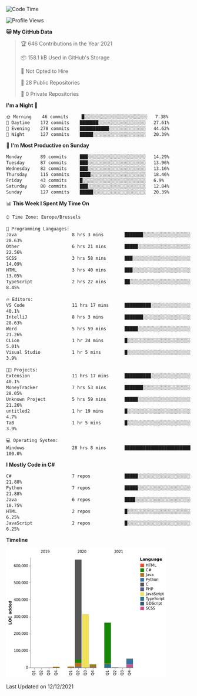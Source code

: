 <!--START_SECTION:waka-->
![Code Time](http://img.shields.io/badge/Code%20Time-53%20hrs%2034%20mins-blue)

![Profile Views](http://img.shields.io/badge/Profile%20Views-0-blue)

**🐱 My GitHub Data** 

> 🏆 646 Contributions in the Year 2021
 > 
> 📦 158.1 kB Used in GitHub's Storage 
 > 
> 🚫 Not Opted to Hire
 > 
> 📜 28 Public Repositories 
 > 
> 🔑 0 Private Repositories  
 > 
**I'm a Night 🦉** 

```text
🌞 Morning    46 commits     █░░░░░░░░░░░░░░░░░░░░░░░░   7.38% 
🌆 Daytime    172 commits    ███████░░░░░░░░░░░░░░░░░░   27.61% 
🌃 Evening    278 commits    ███████████░░░░░░░░░░░░░░   44.62% 
🌙 Night      127 commits    █████░░░░░░░░░░░░░░░░░░░░   20.39%

```
📅 **I'm Most Productive on Sunday** 

```text
Monday       89 commits     ███░░░░░░░░░░░░░░░░░░░░░░   14.29% 
Tuesday      87 commits     ███░░░░░░░░░░░░░░░░░░░░░░   13.96% 
Wednesday    82 commits     ███░░░░░░░░░░░░░░░░░░░░░░   13.16% 
Thursday     115 commits    ████░░░░░░░░░░░░░░░░░░░░░   18.46% 
Friday       43 commits     █░░░░░░░░░░░░░░░░░░░░░░░░   6.9% 
Saturday     80 commits     ███░░░░░░░░░░░░░░░░░░░░░░   12.84% 
Sunday       127 commits    █████░░░░░░░░░░░░░░░░░░░░   20.39%

```


📊 **This Week I Spent My Time On** 

```text
⌚︎ Time Zone: Europe/Brussels

💬 Programming Languages: 
Java                     8 hrs 3 mins        ███████░░░░░░░░░░░░░░░░░░   28.63% 
Other                    6 hrs 21 mins       █████░░░░░░░░░░░░░░░░░░░░   22.56% 
SCSS                     3 hrs 58 mins       ███░░░░░░░░░░░░░░░░░░░░░░   14.09% 
HTML                     3 hrs 40 mins       ███░░░░░░░░░░░░░░░░░░░░░░   13.05% 
TypeScript               2 hrs 22 mins       ██░░░░░░░░░░░░░░░░░░░░░░░   8.45%

🔥 Editors: 
VS Code                  11 hrs 17 mins      ██████████░░░░░░░░░░░░░░░   40.1% 
IntelliJ                 8 hrs 3 mins        ███████░░░░░░░░░░░░░░░░░░   28.63% 
Word                     5 hrs 59 mins       █████░░░░░░░░░░░░░░░░░░░░   21.26% 
CLion                    1 hr 24 mins        █░░░░░░░░░░░░░░░░░░░░░░░░   5.01% 
Visual Studio            1 hr 5 mins         █░░░░░░░░░░░░░░░░░░░░░░░░   3.9%

🐱‍💻 Projects: 
Extension                11 hrs 17 mins      ██████████░░░░░░░░░░░░░░░   40.1% 
MoneyTracker             7 hrs 53 mins       ███████░░░░░░░░░░░░░░░░░░   28.05% 
Unknown Project          5 hrs 59 mins       █████░░░░░░░░░░░░░░░░░░░░   21.26% 
untitled2                1 hr 19 mins        █░░░░░░░░░░░░░░░░░░░░░░░░   4.7% 
TaB                      1 hr 5 mins         █░░░░░░░░░░░░░░░░░░░░░░░░   3.9%

💻 Operating System: 
Windows                  28 hrs 8 mins       █████████████████████████   100.0%

```

**I Mostly Code in C#** 

```text
C#                       7 repos             █████░░░░░░░░░░░░░░░░░░░░   21.88% 
Python                   7 repos             █████░░░░░░░░░░░░░░░░░░░░   21.88% 
Java                     6 repos             ████░░░░░░░░░░░░░░░░░░░░░   18.75% 
HTML                     2 repos             █░░░░░░░░░░░░░░░░░░░░░░░░   6.25% 
JavaScript               2 repos             █░░░░░░░░░░░░░░░░░░░░░░░░   6.25%

```


**Timeline**

![Chart not found](https://raw.githubusercontent.com/Arafa42/Arafa42/main/charts/bar_graph.png) 


 Last Updated on 12/12/2021
<!--END_SECTION:waka-->


<!-- 
[![Hits](https://hits.seeyoufarm.com/api/count/incr/badge.svg?url=https%3A%2F%2Fgithub.com%2FArafa42&count_bg=%23455AF3&title_bg=%23262D3B&icon=github.svg&icon_color=%23588EF7&title=visitors&edge_flat=false)](https://hits.seeyoufarm.com)
 -->
